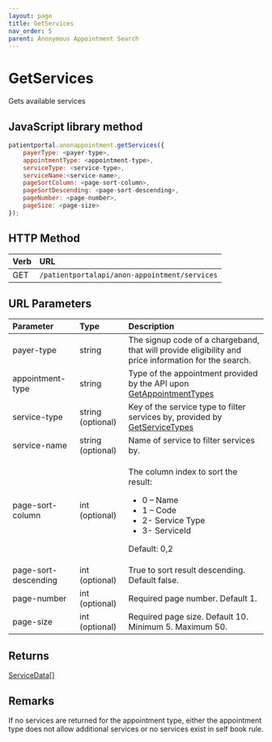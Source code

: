 ```yaml
---
layout: page
title: GetServices
nav_order: 5
parent: Anonymous Appointment Search
---
```


# GetServices

Gets available services

## JavaScript library method

```javascript
patientportal.anonappointment.getServices({
    payerType: <payer-type>,
    appointmentType: <appointment-type>,
    serviceType: <service-type>,
    serviceName:<service-name>,
    pageSortColumn: <page-sort-column>,
    pageSortDescending: <page-sort-descending>,
    pageNumber: <page-number>,
    pageSize: <page-size>
});
```

## HTTP Method

| Verb | URL                                               |
|:-----|:--------------------------------------------------|
| GET | `/patientportalapi/anon-appointment/services` |

## URL Parameters

<table>
    <thead>
        <tr>
            <th style="text-align: left">Parameter</th>
            <th style="text-align: left">Type</th>
            <th style="text-align: left">Description</th>
        </tr>
    </thead>
    <tbody>
        <tr>
            <td>payer-type</td>
            <td>string</td>
            <td>The signup code of a chargeband, that will provide eligibility and price information for the search.</td>
        </tr>
        <tr>
            <td>appointment-type</td>
            <td>string</td>
            <td>Type of the appointment provided by the API upon <a href="../anonymous-appointment-search/getappointmenttypes">GetAppointmentTypes</a></td>
        </tr>
        <tr>
            <td>service-type</td>
            <td>string (optional)</td>
            <td>Key of the service type to filter services by, provided by <a href="../anonymous-appointment-search/getservicetypes">GetServiceTypes</a></td>
        </tr>
        <tr>
            <td>service-name</td>
            <td>string (optional)</td>
            <td>Name of service to filter services by.</td>
        </tr>
        <tr>
            <td>page-sort-column</td>
            <td>int (optional)</td>
            <td>
                <p>The column index to sort the result:</p>
                <ul>
                    <li>0 – Name</li>
                    <li>1 – Code</li>
                    <li>2- Service Type</li>
                    <li>3- ServiceId</li>
                </ul>
                <p>Default: 0,2</p>
            </td>
        </tr>
        <tr>
            <td>page-sort-descending</td>
            <td>int (optional)</td>
            <td>True to sort result descending. Default false.</td>
        </tr>
        <tr>
            <td>page-number</td>
            <td>int (optional)</td>
            <td>Required page number. Default 1.</td>
        </tr>
        <tr>
            <td>page-size</td>
            <td>int (optional)</td>
            <td>Required page size. Default 10. Minimum 5. Maximum 50.</td>
        </tr>
    </tbody>
</table>

## Returns

[ServiceData](../objects-and-data-types/servicedata)[]

## Remarks

If no services are returned for the appointment type, either the appointment type does not allow additional services or no services exist in self book rule.
